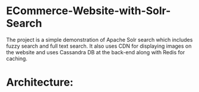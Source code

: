 # ECommerce-Website-with-Solr-Search
The project is a simple demonstration of Apache Solr search which includes fuzzy search and full text search. It also uses CDN for displaying images on the website and uses Cassandra DB at the back-end along with Redis for caching.

<h1>Architecture:</h1>

